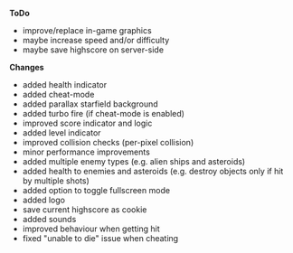 **ToDo**
- improve/replace in-game graphics
- maybe increase speed and/or difficulty
- maybe save highscore on server-side

**Changes**
- added health indicator
- added cheat-mode
- added parallax starfield background
- added turbo fire (if cheat-mode is enabled)
- improved score indicator and logic
- added level indicator
- improved collision checks (per-pixel collision)
- minor performance improvements
- added multiple enemy types (e.g. alien ships and asteroids)
- added health to enemies and asteroids (e.g. destroy objects only if hit by multiple shots)
- added option to toggle fullscreen mode
- added logo
- save current highscore as cookie
- added sounds
- improved behaviour when getting hit
- fixed "unable to die" issue when cheating
